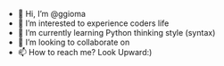 - 👋 Hi, I’m @ggioma
- 👀 I’m interested to experience coders life
- 🌱 I’m currently learning Python thinking style (syntax)
- 💞️ I’m looking to collaborate on 
- 📫 How to reach me? Look Upward:)

<!---
ggioma/ggioma is a ✨ special ✨ repository because its `README.md` (this file) appears on your GitHub profile.
You can click the Preview link to take a look at your changes.
--->
